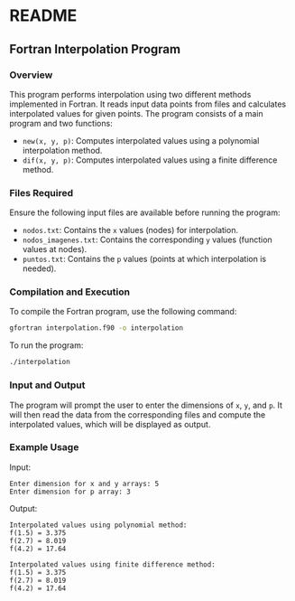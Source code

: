 # README
## Fortran Interpolation Program

### Overview
This program performs interpolation using two different methods implemented in Fortran. It reads input data points from files and calculates interpolated values for given points. The program consists of a main program and two functions:
* `new(x, y, p)`: Computes interpolated values using a polynomial interpolation method.
* `dif(x, y, p)`: Computes interpolated values using a finite difference method.

### Files Required
Ensure the following input files are available before running the program:
* `nodos.txt`: Contains the `x` values (nodes) for interpolation.
* `nodos_imagenes.txt`: Contains the corresponding `y` values (function values at nodes).
* `puntos.txt`: Contains the `p` values (points at which interpolation is needed).

### Compilation and Execution
To compile the Fortran program, use the following command:
```bash
gfortran interpolation.f90 -o interpolation
```

To run the program:
```bash
./interpolation
```

### Input and Output
The program will prompt the user to enter the dimensions of `x`, `y`, and `p`. It will then read the data from the corresponding files and compute the interpolated values, which will be displayed as output.

### Example Usage
Input:
```
Enter dimension for x and y arrays: 5
Enter dimension for p array: 3
```

Output:
```
Interpolated values using polynomial method:
f(1.5) = 3.375
f(2.7) = 8.019
f(4.2) = 17.64

Interpolated values using finite difference method:
f(1.5) = 3.375
f(2.7) = 8.019
f(4.2) = 17.64
```
